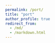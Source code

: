 ```yaml
---
permalink: /port/
title: "port"
author_profile: true
redirect_from: 
  - /md/
  - /markdown.html
---
```

